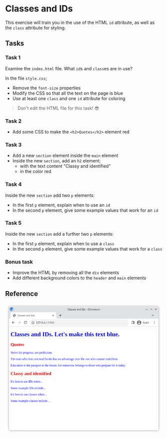 # Classes and IDs

This exercise will train you in the use of the HTML `id` attribute, as well as the `class` attribute for styling.

## Tasks

### Task 1

Examine the `index.html` file. What `id`s and `class`es are in use?

In the file `style.css`;

- Remove the `font-size` properties
- Modify the CSS so that all the text on the page is blue
- Use at least one `class` and one `id` attribute for coloring

> Don't edit the HTML file for this task! 😎

### Task 2

- Add some CSS to make the `<h2>Quotes</h2>` element red

### Task 3

- Add a new `section` element inside the `main` element
- Inside the new `section`, add an `h2` element;
  - with the text content "Classy and identified"
  - in the color red

### Task 4

Inside the new `section` add two `p` elements:

- In the first `p` element, explain when to use an `id`
- In the second `p` element, give some example values that work for an `id`

### Task 5

Inside the new `section` add a further two `p` elements:

- In the first `p` element, explain when to use a `class`
- In the second `p` element, give some example values that work for a `class`

### Bonus task

- Improve the HTML by removing all the `div` elements
- Add different background colors to the `header` and `main` elements

## Reference

![Reference image](./reference.png)
